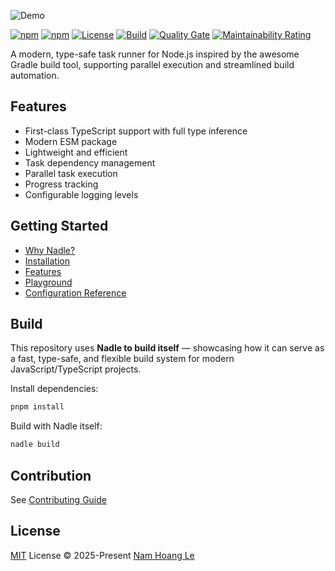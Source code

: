 ![Demo](https://raw.githubusercontent.com/nam-hle/nadle/main/.assets/demo.gif)

[![npm](https://img.shields.io/npm/v/nadle)](https://www.npmjs.com/package/nadle)
[![npm](https://img.shields.io/npm/dm/nadle)](https://www.npmjs.com/package/nadle)
[![License](https://img.shields.io/github/license/nam-hle/nadle)](LICENSE)
[![Build](https://github.com/nam-hle/nadle/actions/workflows/ci.yml/badge.svg)](https://github.com/nam-hle/nadle/actions/workflows/ci.yml)
[![Quality Gate](https://sonarcloud.io/api/project_badges/measure?project=nam-hle_nadle&metric=alert_status)](https://sonarcloud.io/summary/?id=nam-hle_nadle)
[![Maintainability Rating](https://sonarcloud.io/api/project_badges/measure?project=nam-hle_nadle&metric=sqale_rating)](https://sonarcloud.io/summary/new_code?id=nam-hle_nadle)

A modern, type-safe task runner for Node.js inspired by the awesome Gradle build tool,
supporting parallel execution and streamlined build automation.

## Features

- First-class TypeScript support with full type inference
- Modern ESM package
- Lightweight and efficient
- Task dependency management
- Parallel task execution
- Progress tracking
- Configurable logging levels

## Getting Started

- [Why Nadle?](https://www.nadle.dev/docs/why-nadle)
- [Installation](https://www.nadle.dev/docs/getting-started/installation)
- [Features](https://www.nadle.dev/docs/getting-started/features)
- [Playground](https://www.nadle.dev/docs/getting-started/playground)
- [Configuration Reference](https://www.nadle.dev/docs/config-reference)

## Build

This repository uses **Nadle to build itself** — showcasing how it can serve as a fast, type-safe, and flexible build system for modern JavaScript/TypeScript projects.

Install dependencies:

```bash
pnpm install
```

Build with Nadle itself:

```bash
nadle build
```

## Contribution

See [Contributing Guide](https://github.com/nam-hle/nadle/blob/main/CONTRIBUTING.md)

## License

[MIT](./LICENSE) License © 2025-Present [Nam Hoang Le](https://github.com/nam-hle)
